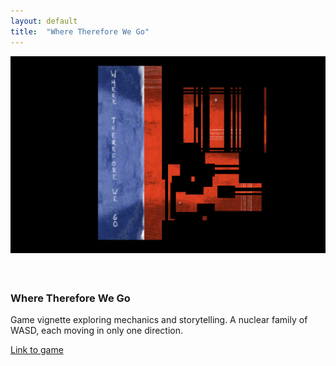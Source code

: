```yaml
---
layout: default
title:  "Where Therefore We Go"
---
```


<div class="right">
  <div class="row">
    <div class="col-xs-12">
    </div>
      <div class="col-xs-12" style="padding-bottom:20px">
        <img src="/images/whereThereforeWeGo_1.jpg" class="img-responsive" alt="Where Therefore We Go" style="padding-bottom: 1rem; max-width:100%">
      </div>
    </div>
  <h3 align="left">Where Therefore We Go</h3>
    <p>Game vignette exploring mechanics and storytelling. A nuclear family of WASD, each moving in only one direction.</p>
    <p><a href="https://www.kongregate.com/games/pjchardt/where-therefore-we-go">Link to game</a></p>
</div>
